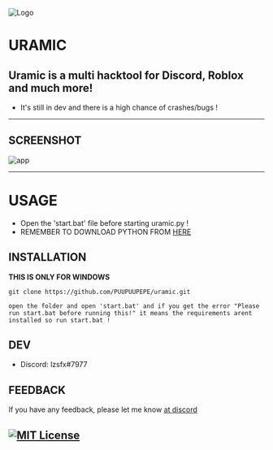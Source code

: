 
![Logo](https://lzsfx.likes.cash/r/LogoMakr-5Z4AJO.png?size=48px)


# URAMIC
Uramic is a multi hacktool for Discord, Roblox and much more!
-
- It's still in dev and there is a high chance of crashes/bugs !
---




## SCREENSHOT

![app](https://lzsfx.likes.cash/r/ldz6mzbh0a0.png)


----


# USAGE

 - Open the 'start.bat' file before starting uramic.py !
 - REMEMBER TO DOWNLOAD PYTHON FROM [HERE](https://www.python.org/downloads)
 


## INSTALLATION


**__THIS IS ONLY FOR WINDOWS__**

```
git clone https://github.com/PUUPUUPEPE/uramic.git

open the folder and open 'start.bat' and if you get the error "Please run start.bat before running this!" it means the requirements arent installed so run start.bat !

```

    
## DEV

- Discord: lzsfx#7977

## FEEDBACK

If you have any feedback, please let me know [at discord](https://discord.gg/TBkXU9fBpb)



[![MIT License](https://img.shields.io/badge/work-real-red.svg)](https://choosealicense.com/licenses/mit/)
---
